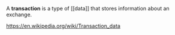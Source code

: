 A **transaction** is a type of [[data]] that stores information about an exchange.

https://en.wikipedia.org/wiki/Transaction_data